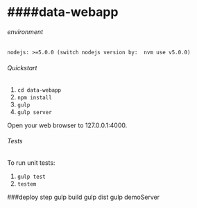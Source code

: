####data-webapp
=====================
###### environment
    nodejs: >=5.0.0 (switch nodejs version by:  nvm use v5.0.0)

###### Quickstart

1. `cd data-webapp`
2. `npm install`
3. `gulp`
4. `gulp server`

Open your web browser to 127.0.0.1:4000.

###### Tests
To run unit tests:

1. `gulp test`
2. `testem`

###deploy step
gulp build
gulp dist
gulp demoServer









